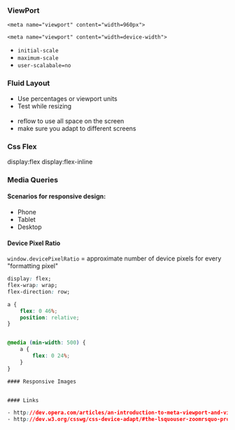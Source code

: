 ### ViewPort

`<meta name="viewport" content="width=960px">`

`<meta name="viewport" content="width=device-width">`

- `initial-scale`
- `maximum-scale`
- `user-scalabale=no`

### Fluid Layout

- Use percentages or viewport units
- Test while resizing
<br><br>
- reflow to use all space on the screen
- make sure you adapt to different screens


### Css Flex

display:flex
display:flex-inline


### Media Queries


#### Scenarios for responsive design:

- Phone 
- Tablet 
- Desktop

#### Device Pixel Ratio

`window.devicePixelRatio` = approximate number of device pixels for every "formatting pixel"

```css
display: flex;
flex-wrap: wrap;
flex-direction: row;

a {
	flex: 0 46%;
	position: relative;
}


@media (min-width: 500) {
    a {
        flex: 0 24%;
    }
}  

#### Responsive Images


#### Links

- http://dev.opera.com/articles/an-introduction-to-meta-viewport-and-viewport/
- http://dev.w3.org/csswg/css-device-adapt/#the-lsquouser-zoomrsquo-property
